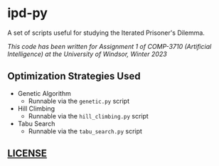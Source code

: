 # ipd-py

A set of scripts useful for studying the Iterated Prisoner's Dilemma.

*This code has been written for Assignment 1 of COMP-3710 (Artificial Intelligence) at the University of Windsor, Winter 2023*

## Optimization Strategies Used

- Genetic Algorithm
  - Runnable via the `genetic.py` script
- Hill Climbing
  - Runnable via the `hill_climbing.py` script
- Tabu Search
  - Runnable via the `tabu_search.py` script

## [LICENSE](LICENSE)
